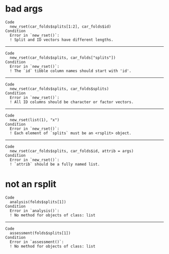 # bad args

    Code
      new_rset(car_folds$splits[1:2], car_folds$id)
    Condition
      Error in `new_rset()`:
      ! Split and ID vectors have different lengths.

---

    Code
      new_rset(car_folds$splits, car_folds["splits"])
    Condition
      Error in `new_rset()`:
      ! The `id` tibble column names should start with 'id'.

---

    Code
      new_rset(car_folds$splits, car_folds$splits)
    Condition
      Error in `new_rset()`:
      ! All ID columns should be character or factor vectors.

---

    Code
      new_rset(list(1), "x")
    Condition
      Error in `new_rset()`:
      ! Each element of `splits` must be an <rsplit> object.

---

    Code
      new_rset(car_folds$splits, car_folds$id, attrib = args)
    Condition
      Error in `new_rset()`:
      ! `attrib` should be a fully named list.

# not an rsplit

    Code
      analysis(folds$splits[1])
    Condition
      Error in `analysis()`:
      ! No method for objects of class: list

---

    Code
      assessment(folds$splits[1])
    Condition
      Error in `assessment()`:
      ! No method for objects of class: list

